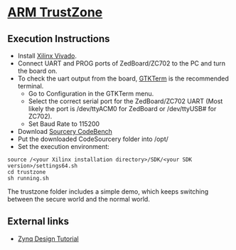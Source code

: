 # [ARM TrustZone](http://infocenter.arm.com/help/index.jsp?topic=/com.arm.doc.prd29-genc-009492c/index.html)

## Execution Instructions
 - Install [Xilinx Vivado](https://www.xilinx.com/support/download.html).
 - Connect UART and PROG ports of ZedBoard/ZC702 to the PC and turn the board on.
 - To check the uart output from the board, [GTKTerm](http://gtkterm.feige.net/) is the recommended terminal.
   - Go to Configuration in the GTKTerm menu. 
   - Select the correct serial port for the ZedBoard/ZC702 UART (Most likely the port is /dev/ttyACM0 for ZedBoard or /dev/ttyUSB# for ZC702).
   - Set Baud Rate to 115200
 - Download [Sourcery CodeBench](https://www.mentor.com/embedded-software/sourcery-tools/sourcery-codebench/editions/lite-edition/)
 - Put the downloaded CodeSourcery folder into /opt/
 - Set the execution environment:
```
source /<your Xilinx installation directory>/SDK/<your SDK version>/settings64.sh
cd trustzone
sh running.sh
```
The trustzone folder includes a simple demo, which keeps switching between the secure world and the normal world.

## External links
 - [Zynq Design Tutorial](http://svenand.blogdrives.com/archive/160.html#.Wql2f5PwbOQ)
